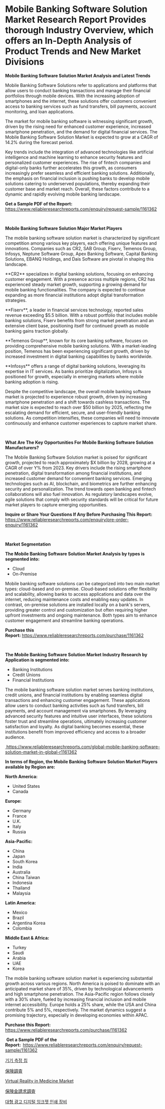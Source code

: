 <p><h1>Mobile Banking Software Solution Market Research Report Provides thorough Industry Overview, which offers an In-Depth Analysis of Product Trends and New Market Divisions</h1></p><p><strong>Mobile Banking Software Solution Market Analysis and Latest Trends</strong></p>
<p><p>Mobile Banking Software Solutions refer to applications and platforms that allow users to conduct banking transactions and manage their financial portfolios through mobile devices. With the increasing adoption of smartphones and the internet, these solutions offer customers convenient access to banking services such as fund transfers, bill payments, account monitoring, and loan applications.</p><p>The market for mobile banking software is witnessing significant growth, driven by the rising need for enhanced customer experience, increased smartphone penetration, and the demand for digital financial services. The Mobile Banking Software Solution Market is expected to grow at a CAGR of 14.2% during the forecast period. </p><p>Key trends include the integration of advanced technologies like artificial intelligence and machine learning to enhance security features and personalized customer experiences. The rise of fintech companies and digital-only banks further accelerates this growth, as consumers increasingly prefer seamless and efficient banking solutions. Additionally, the emphasis on financial inclusion is pushing banks to develop mobile solutions catering to underserved populations, thereby expanding their customer base and market reach. Overall, these factors contribute to a dynamic and rapidly evolving mobile banking landscape.</p></p>
<p><strong>Get a Sample PDF of the Report:&nbsp;</strong> <a href="https://www.reliableresearchreports.com/enquiry/request-sample/1161362">https://www.reliableresearchreports.com/enquiry/request-sample/1161362</a></p>
<p>&nbsp;</p>
<p><strong>Mobile Banking Software Solution Major Market Players</strong></p>
<p><p>The mobile banking software solution market is characterized by significant competition among various key players, each offering unique features and innovations. Companies such as CR2, SAB Group, Fiserv, Temenos Group, Infosys, Neptune Software Group, Apex Banking Software, Capital Banking Solutions, EBANQ Holdings, and Dais Software are pivotal in shaping this landscape.</p><p>**CR2** specializes in digital banking solutions, focusing on enhancing customer engagement. With a presence across multiple regions, CR2 has experienced steady market growth, supporting a growing demand for mobile banking functionalities. The company is expected to continue expanding as more financial institutions adopt digital transformation strategies.</p><p>**Fiserv**, a leader in financial services technology, reported sales revenue exceeding $5.5 billion. With a robust portfolio that includes mobile banking solutions, Fiserv benefits from strong market penetration and an extensive client base, positioning itself for continued growth as mobile banking gains traction globally.</p><p>**Temenos Group**, known for its core banking software, focuses on providing comprehensive mobile banking solutions. With a market-leading position, Temenos has been experiencing significant growth, driven by increased investment in digital banking capabilities by banks worldwide.</p><p>**Infosys** offers a range of digital banking solutions, leveraging its expertise in IT services. As banks prioritize digitalization, Infosys is positioned for growth, especially in emerging markets where mobile banking adoption is rising.</p><p>Despite the competitive landscape, the overall mobile banking software market is projected to experience robust growth, driven by increasing smartphone penetration and a shift towards cashless transactions. The market size is expected to reach over $50 billion by 2025, reflecting the escalating demand for efficient, secure, and user-friendly banking solutions. As competition intensifies, these companies will need to innovate continuously and enhance customer experiences to capture market share.</p></p>
<p>&nbsp;</p>
<p><strong>What Are The Key Opportunities For Mobile Banking Software Solution Manufacturers?</strong></p>
<p><p>The Mobile Banking Software Solution market is poised for significant growth, projected to reach approximately $X billion by 2028, growing at a CAGR of over Y% from 2023. Key drivers include the rising smartphone penetration, digital transformation among financial institutions, and increased customer demand for convenient banking services. Emerging technologies such as AI, blockchain, and biometrics are further enhancing security and personalization. The trend towards open banking and fintech collaborations will also fuel innovation. As regulatory landscapes evolve, agile solutions that comply with security standards will be critical for future market players to capture emerging opportunities.</p></p>
<p><strong>Inquire or Share Your Questions If Any Before Purchasing This Report:</strong> <a href="https://www.reliableresearchreports.com/enquiry/pre-order-enquiry/1161362">https://www.reliableresearchreports.com/enquiry/pre-order-enquiry/1161362</a></p>
<p>&nbsp;</p>
<p><strong>Market Segmentation</strong></p>
<p><strong>The Mobile Banking Software Solution Market Analysis by types is segmented into:</strong></p>
<p><ul><li>Cloud</li><li>On-Premise</li></ul></p>
<p><p>Mobile banking software solutions can be categorized into two main market types: cloud-based and on-premise. Cloud-based solutions offer flexibility and scalability, allowing banks to access applications and data over the internet, reducing maintenance costs and enabling easy updates. In contrast, on-premise solutions are installed locally on a bank's servers, providing greater control and customization but often requiring higher upfront investments and ongoing maintenance. Both types aim to enhance customer engagement and streamline banking operations.</p></p>
<p><strong>Purchase this Report:&nbsp;</strong><a href="https://www.reliableresearchreports.com/purchase/1161362">https://www.reliableresearchreports.com/purchase/1161362</a></p>
<p>&nbsp;</p>
<p><strong>The Mobile Banking Software Solution Market Industry Research by Application is segmented into:</strong></p>
<p><ul><li>Banking Institutions</li><li>Credit Unions</li><li>Financial Institutions</li></ul></p>
<p><p>The mobile banking software solution market serves banking institutions, credit unions, and financial institutions by enabling seamless digital transactions and enhancing customer engagement. These applications allow users to conduct banking activities such as fund transfers, bill payments, and account management via smartphones. By leveraging advanced security features and intuitive user interfaces, these solutions foster trust and streamline operations, ultimately increasing customer satisfaction and loyalty. As digital banking becomes essential, these institutions benefit from improved efficiency and access to a broader audience.</p></p>
<p><a href="https://www.reliableresearchreports.com/global-mobile-banking-software-solution-market-in-global-r1161362">&nbsp;https://www.reliableresearchreports.com/global-mobile-banking-software-solution-market-in-global-r1161362</a></p>
<p><strong>In terms of Region, the Mobile Banking Software Solution Market Players available by Region are:</strong></p>
<p>
    <p> <strong> North America: </strong>
        <ul>
            <li>United States</li>
            <li>Canada</li>
        </ul>
        </p> 
    <p> <strong> Europe: </strong>
        <ul>
            <li>Germany</li>
            <li>France</li>
            <li>U.K.</li>
            <li>Italy</li>
            <li>Russia</li>
        </ul>
        </p> 
    <p> <strong> Asia-Pacific: </strong>
        <ul>
            <li>China</li>
            <li>Japan</li>
            <li>South Korea</li>
            <li>India</li>
            <li>Australia</li>
            <li>China Taiwan</li>
            <li>Indonesia</li>
            <li>Thailand</li>
            <li>Malaysia</li>
        </ul>
        </p> 
    <p> <strong> Latin America: </strong>
        <ul>
            <li>Mexico</li>
            <li>Brazil</li>
            <li>Argentina Korea</li>
            <li>Colombia</li>
        </ul>
        </p> 
    <p> <strong> Middle East & Africa: </strong>
        <ul>
            <li>Turkey</li>
            <li>Saudi</li>
            <li>Arabia</li>
            <li>UAE</li>
            <li>Korea</li>
        </ul>
    </p>
    </p>
<p><p>The mobile banking software solution market is experiencing substantial growth across various regions. North America is poised to dominate with an anticipated market share of 35%, driven by technological advancements and high smartphone penetration. The Asia-Pacific region follows closely with a 30% share, fueled by increasing financial inclusion and mobile internet accessibility. Europe holds a 25% share, while the USA and China contribute 5% and 5%, respectively. The market dynamics suggest a promising trajectory, especially in developing economies within APAC.</p></p>
<p><strong>Purchase this Report: </strong><a href="https://www.reliableresearchreports.com/purchase/1161362">https://www.reliableresearchreports.com/purchase/1161362</a></p>
<p>&nbsp;<strong>Get a Sample PDF of the Report:&nbsp;&nbsp;</strong><a href="https://www.reliableresearchreports.com/enquiry/request-sample/1161362">https://www.reliableresearchreports.com/enquiry/request-sample/1161362</a></p>
<p><strong></strong></p>
<p><p><a href="https://medium.com/@philipwolf44/%EC%84%B8%EA%B3%84-instrument-measuring-chip-market-%EC%9D%80-2024%EC%97%90%EC%84%9C-2031%EB%A1%9C-%EC%97%B0%ED%8F%89%EA%B7%A0-%EC%A6%9D%EA%B0%80%EC%9C%A8%EC%9D%84-%EB%B3%B4%EC%9D%BC-%EA%B2%83%EC%9C%BC%EB%A1%9C-%EC%98%88%EC%83%81%EB%90%A9%EB%8B%88%EB%8B%A4-a9a8be2219f6">기기 측정 칩</a></p><p><a href="https://medium.com/@isnamukti10_96948/insurance-investigations-market-%E3%81%AF-%E3%82%B3%E3%82%B9%E3%83%88%E7%AE%A1%E7%90%86%E3%81%A8%E5%8A%B9%E7%8E%87%E5%90%91%E4%B8%8A%E3%82%92%E5%84%AA%E5%85%88%E3%81%97%E3%81%BE%E3%81%99-%E3%81%95%E3%82%89%E3%81%AB-%E5%A0%B1%E5%91%8A%E6%9B%B8%E3%81%AF%E5%B8%82%E5%A0%B4%E3%81%AE%E9%9C%80%E8%A6%81%E9%9D%A2%E3%81%A8%E4%BE%9B%E7%B5%A6%E9%9D%A2%E3%81%AE%E4%B8%A1%E6%96%B9%E3%82%92%E3%82%AB%E3%83%90%E3%83%BC%E3%81%97%E3%81%A6%E3%81%84%E3%81%BE%E3%81%99-insurance-f08232672b6a">保険調査</a></p><p><a href="https://www.linkedin.com/pulse/future-trends-global-virtual-reality-medicine-market-insights-kzudf?trackingId=eUhBpFnTSeyfgOKiZZH7mw%3D%3D">Virtual Reality in Medicine Market</a></p><p><a href="https://medium.com/@isnamukti10_96948/insurance-claims-investigations-market-%E3%81%AF-%E3%82%B3%E3%82%B9%E3%83%88%E7%AE%A1%E7%90%86%E3%81%A8%E5%8A%B9%E7%8E%87%E5%90%91%E4%B8%8A%E3%82%92%E5%84%AA%E5%85%88%E3%81%97%E3%81%BE%E3%81%99-%E3%81%95%E3%82%89%E3%81%AB-%E5%A0%B1%E5%91%8A%E6%9B%B8%E3%81%AF%E5%B8%82%E5%A0%B4%E3%81%AE%E9%9C%80%E8%A6%81%E9%9D%A2%E3%81%A8%E4%BE%9B%E7%B5%A6%E9%9D%A2%E3%81%AE%E4%B8%A1%E6%96%B9%E3%82%92%E3%82%AB%E3%83%90%E3%83%BC%E3%81%97%E3%81%A6%E3%81%84%E3%81%BE%E3%81%99-6480d20bf915">保険金請求調査</a></p><p><a href="https://medium.com/@philipwolf44/large-format-advertising-digital-inkjet-printing-equipment-market-%EC%9D%98-%EA%B8%80%EB%A1%9C%EB%B2%8C-%EC%8B%9C%EC%9E%A5-%EA%B0%9C%EC%9A%94%EB%8A%94-%EC%A0%84-%EC%84%B8%EA%B3%84-%EB%B0%8F-%EC%A3%BC%EC%9A%94-%EC%8B%9C%EC%9E%A5%EC%9D%98-%EC%82%B0%EC%97%85%EC%97%90-0b1894e2211b">대형 광고 디지털 잉크젯 인쇄 장비</a></p></p>